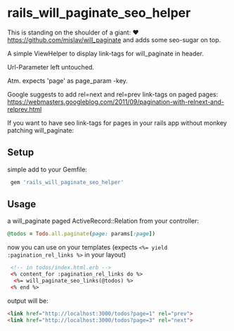 # rails_will_paginate_seo_helper

This is standing on the shoulder of a giant: :heart: https://github.com/mislav/will_paginate
and adds some seo-sugar on top.

A simple ViewHelper to display link-tags for will_paginate in header.


Url-Parameter left untouched.

Atm. expects 'page' as page_param -key.

Google suggests to add rel=next and rel=prev link-tags on paged pages: https://webmasters.googleblog.com/2011/09/pagination-with-relnext-and-relprev.html

If you want to have seo link-tags for pages in your rails app without monkey patching will_paginate:

## Setup
simple add to your Gemfile:

```ruby
 gem 'rails_will_paginate_seo_helper'
```
## Usage

 a will_paginate paged ActiveRecord::Relation
 from your controller:
 
 ```ruby
 @todos = Todo.all.paginate(page: params[:page])
 ```
now you can use on your templates (expects ```<%= yield :pagination_rel_links %>``` in your layout)

```html
 <!-- in todos/index.html.erb -->
 <% content_for :pagination_rel_links do %>
  <%= will_paginate_seo_links(@todos) %>
 <% end %>
```


output will be:
```html
<link href="http://localhost:3000/todos?page=1" rel="prev">
<link href="http://localhost:3000/todos?page=3" rel="next">
```
